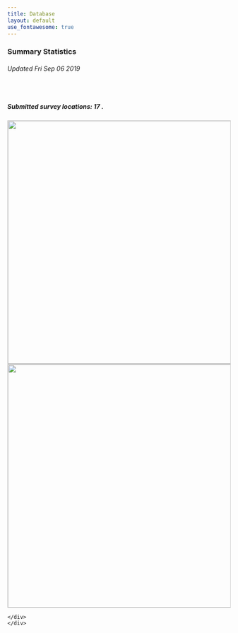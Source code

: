 ```yaml
---
title: Database
layout: default
use_fontawesome: true
---
```


<h3>Summary Statistics</h3>
<h6 class="italic"> Updated Fri Sep 06 2019 </h6>
<br>
  <div class="row content-row"> 
    <div class="col-12 col-sm-6 image-wrapper">
        <h5 class="italic">Submitted survey locations:  17 .</h5>
        <img src="{{ site.baseurl }}/images/map.png" width="550" style="border:1px solid #cccccc">
    </div>
    <div class="col-12 col-sm-6 image-wrapper">
      <img src="{{ site.baseurl }}/images/histograms.png" width="550" style="border:1px solid #cccccc">

    </div>
    </div>
